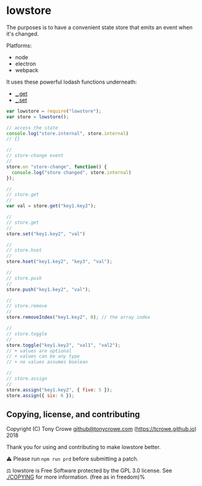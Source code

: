 
# lowstore

The purposes is to have a convenient state store that emits an event when it's changed.

Platforms:
+ node
+ electron
+ webpack

It uses these powerful lodash functions underneath:
+ [\_.get](https://lodash.com/docs/4.17.4#get)
+ [\_.set](https://lodash.com/docs/4.17.4#set)

```js
var lowstore = require("lowstore");
var store = lowstore();

// access the state
console.log("store.internal", store.internal)
// {}

//
// store-change event
//
store.on "store-change", function() {
  console.log("store changed", store.internal)
});

//
// store.get
//
var val = store.get("key1.key2");

//
// store.get
//
store.set("key1.key2", "val")

//
// store.hset
//
store.hset("key1.key2", "key3", "val");

//
// store.push
//
store.push("key1.key2", "val");

//
// store.remove
//
store.removeIndex("key1.key2", 0); // the array index

//
// store.toggle
//
store.toggle("key1.key2", "val1", "val2");
// + values are optional
// + values can be any type
// + no values assumes boolean

//
// store.assign
//
store.assign("key1.key2", { five: 5 });
store.assign({ six: 6 });
```

## Copying, license, and contributing

Copyright (C) Tony Crowe <github@tonycrowe.com> (https://tcrowe.github.io) 2018

Thank you for using and contributing to make lowstore better.

⚠️ Please run `npm run prd` before submitting a patch.

⚖️ lowstore is Free Software protected by the GPL 3.0 license. See [./COPYING](./COPYING) for more information. (free as in freedom)%
